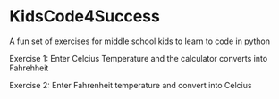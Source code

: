# KidsCode4Success
A fun set of exercises for middle school kids to learn to code in python

Exercise 1:
Enter Celcius Temperature and the calculator converts into Fahrehheit

Exercise 2:
Enter Fahrenheit temperature and convert into Celcius
